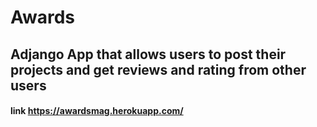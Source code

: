 # Awards
## Adjango App that allows users to post their projects and get reviews and rating from other users 
#### link https://awardsmag.herokuapp.com/
